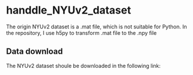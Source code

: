 # handdle_NYUv2_dataset
The origin NYUv2 dataset is a .mat file, which is not suitable for Python. In the repository, I use h5py to transform .mat file to the .npy file
## Data download
The NYUv2 dataset shoule be downloaded in the following link: